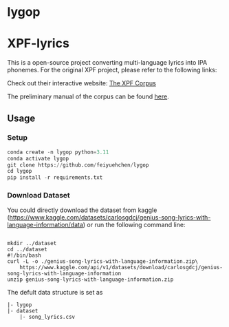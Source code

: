 # lygop

# XPF-lyrics

This is a open-source project converting multi-language lyrics into IPA phonemes. For the original XPF project, please refer to the following links:


Check out their interactive website: [The XPF Corpus](https://cohenpr-xpf.github.io/XPF/)

The preliminary manual of the corpus can be found [here](https://cohenpr-xpf.github.io/XPF/manual/xpf_manual.pdf).

## Usage

### Setup
```python
conda create -n lygop python=3.11
conda activate lygop
git clone https://github.com/feiyuehchen/lygop
cd lygop
pip install -r requirements.txt
```

### Download Dataset
You could directly download the dataset from kaggle (https://www.kaggle.com/datasets/carlosgdcj/genius-song-lyrics-with-language-information/data) or run the following command line:
```

mkdir ../dataset
cd ../dataset
#!/bin/bash
curl -L -o ./genius-song-lyrics-with-language-information.zip\
    https://www.kaggle.com/api/v1/datasets/download/carlosgdcj/genius-song-lyrics-with-language-information
unzip genius-song-lyrics-with-language-information.zip 

```

The defult data structure is set as 

```
|- lygop
|- dataset
    |- song_lyrics.csv
```

